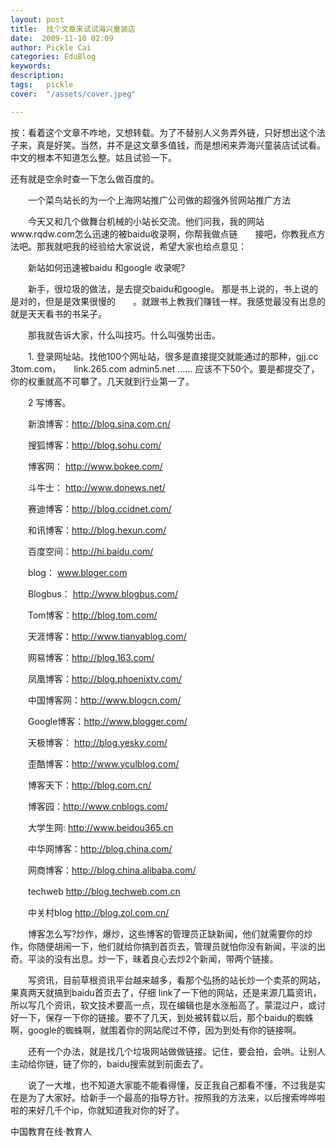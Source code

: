 ```yaml
---
layout: post  
title:  找个文章来试试海兴童装店  
date:  2009-11-10 02:09  
author: Pickle Cai  
categories: EduBlog  
keywords: 
description:   
tags:	pickle   
cover:  "/assets/cover.jpeg"  

---  
```

    
按：看着这个文章不咋地，又想转载。为了不替别人义务弄外链，只好想出这个法子来，真是好笑。当然，并不是这文章多值钱，而是想闲来弄海兴童装店试试看。中文的根本不知道怎么整。姑且试验一下。

还有就是空余时查一下怎么做百度的。











　　一个菜鸟站长的为一个上海网站推广公司做的超强外贸网站推广方法



　　今天又和几个做舞台机械的小站长交流。他们问我，我的网站www.rqdw.com怎么迅速的被baidu收录啊，你帮我做点链　　接吧，你教我点方法吧。那我就吧我的经验给大家说说，希望大家也给点意见：



　　新站如何迅速被baidu 和google 收录呢?



　　新手，很垃圾的做法，是去提交baidu和google。 那是书上说的，书上说的是对的，但是是效果很慢的　　。就跟书上教我们赚钱一样。我感觉最没有出息的就是天天看书的书呆子。



　　那我就告诉大家，什么叫技巧。什么叫强势出击。



　　1. 登录网址站。找他100个网址站，很多是直接提交就能通过的那种，gjj.cc 3tom.com，　　link.265.com admin5.net …… 应该不下50个。要是都提交了，你的权重就高不可攀了。几天就到行业第一了。



　　2 写博客。



　　新浪博客：http://blog.sina.com.cn/

　　搜狐博客：http://blog.sohu.com/

　　博客网： http://www.bokee.com/

　　斗牛士： http://www.donews.net/

　　赛迪博客：http://blog.ccidnet.com/

　　和讯博客：http://blog.hexun.com/

　　百度空间：http://hi.baidu.com/

　　blog： www.bloger.com

　　Blogbus： http://www.blogbus.com/

　　Tom博客：http://blog.tom.com/

　　天涯博客：http://www.tianyablog.com/

　　网易博客：http://blog.163.com/

　　凤凰博客：http://blog.phoenixtv.com/

　　中国博客网：http://www.blogcn.com/

　　Google博客：http://www.blogger.com/

　　天极博客： http://blog.yesky.com/

　　歪酷博客：http://www.yculblog.com/

　　博客天下：http://blog.com.cn/

　　博客园：http://www.cnblogs.com/

　　大学生网: http://www.beidou365.cn

　　中华网博客：http://blog.china.com/

　　网商博客：http://blog.china.alibaba.com/

　　techweb http://blog.techweb.com.cn

　　中关村blog http://blog.zol.com.cn/



　　博客怎么写?炒作，爆炒，这些博客的管理员正缺新闻，他们就需要你的炒作，你随便胡闹一下，他们就给你搞到首页去，管理员就怕你没有新闻，平淡的出奇。平淡的没有出息。炒一下，昧着良心去炒2个新闻，带两个链接。



　　写资讯，目前草根资讯平台越来越多，看那个弘扬的站长炒一个卖茶的网站，果真两天就搞到baidu首页去了，仔细 link了一下他的网站，还是来源几篇资讯，所以写几个资讯，软文技术要高一点，现在编辑也是水涨船高了。蒙混过户，或讨好一下，保存一下你的链接。要不了几天，到处被转载以后，那个baidu的蜘蛛啊，google的蜘蛛啊，就围着你的网站爬过不停，因为到处有你的链接啊。



　　还有一个办法，就是找几个垃圾网站做做链接。记住，要会拍，会哄。让别人主动给你链，链了你的，baidu搜索就到前面去了。



　　说了一大堆，也不知道大家能不能看得懂，反正我自己都看不懂，不过我是实在是为了大家好。给新手一个最高的指导方针。按照我的方法来，以后搜索哗哗啦啦的来好几千个ip，你就知道我对你的好了。 

		    
 中国教育在线·教育人

